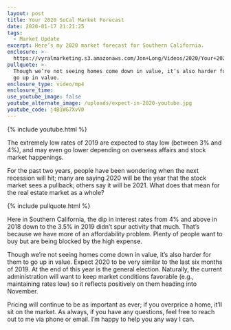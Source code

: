 ```yaml
---
layout: post
title: Your 2020 SoCal Market Forecast
date: 2020-01-17 21:21:25
tags:
  - Market Update
excerpt: Here’s my 2020 market forecast for Southern California.
enclosure: >-
  https://vyralmarketing.s3.amazonaws.com/Jon+Long/Videos/2020/Your+2020+SoCal+Market+Forecast.mp4
pullquote: >-
  Though we’re not seeing homes come down in value, it’s also harder for them to
  go up in value.
enclosure_type: video/mp4
enclosure_time:
use_youtube_image: false
youtube_alternate_image: /uploads/expect-in-2020-youtube.jpg
youtube_code: j4B1WG7XvV0
---
```


{% include youtube.html %}

The extremely low rates of 2019 are expected to stay low (between 3% and 4%), and may even go lower depending on overseas affairs and stock market happenings.&nbsp;

For the past two years, people have been wondering when the next recession will hit; many are saying 2020 will be the year that the stock market sees a pullback; others say it will be 2021. What does that mean for the real estate market as a whole?

{% include pullquote.html %}

Here in Southern California, the dip in interest rates from 4% and above in 2018 down to the 3.5% in 2019 didn’t spur activity that much. That’s because we have more of an affordability problem. Plenty of people want to buy but are being blocked by the high expense.&nbsp;

Though we’re not seeing homes come down in value, it’s also harder for them to go up in value. Expect 2020 to be very similar to the last six months of 2019. At the end of this year is the general election. Naturally, the current administration will want to keep market conditions favorable (e.g., maintaining rates low) so it reflects positively on them heading into November.&nbsp;

Pricing will continue to be as important as ever; if you overprice a home, it’ll sit on the market. As always, if you have any questions, feel free to reach out to me via phone or email. I’m happy to help you any way I can.